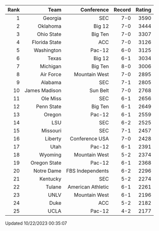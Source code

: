 | Rank  | Team                 | Conference           | Record   | Rating |
| ---:  | ---:                 | ---:                 | ---:     | ---:   |
| 1     | Georgia              | SEC                  | 7-0      | 3590   |
| 2     | Oklahoma             | Big 12               | 7-0      | 3444   |
| 3     | Ohio State           | Big Ten              | 7-0      | 3307   |
| 4     | Florida State        | ACC                  | 7-0      | 3126   |
| 5     | Washington           | Pac-12               | 6-0      | 3125   |
| 6     | Texas                | Big 12               | 6-1      | 3034   |
| 7     | Michigan             | Big Ten              | 8-0      | 3006   |
| 8     | Air Force            | Mountain West        | 7-0      | 2895   |
| 9     | Alabama              | SEC                  | 7-1      | 2805   |
| 10    | James Madison        | Sun Belt             | 7-0      | 2768   |
| 11    | Ole Miss             | SEC                  | 6-1      | 2656   |
| 12    | Penn State           | Big Ten              | 6-1      | 2649   |
| 13    | Oregon               | Pac-12               | 6-1      | 2559   |
| 14    | LSU                  | SEC                  | 6-2      | 2525   |
| 15    | Missouri             | SEC                  | 7-1      | 2457   |
| 16    | Liberty              | Conference USA       | 7-0      | 2428   |
| 17    | Utah                 | Pac-12               | 6-1      | 2391   |
| 18    | Wyoming              | Mountain West        | 5-2      | 2374   |
| 19    | Oregon State         | Pac-12               | 6-1      | 2368   |
| 20    | Notre Dame           | FBS Independents     | 6-2      | 2296   |
| 21    | Kentucky             | SEC                  | 5-2      | 2274   |
| 22    | Tulane               | American Athletic    | 6-1      | 2261   |
| 23    | UNLV                 | Mountain West        | 6-1      | 2196   |
| 24    | Duke                 | ACC                  | 5-2      | 2182   |
| 25    | UCLA                 | Pac-12               | 4-2      | 2177   |

Updated 10/22/2023 00:35:07
